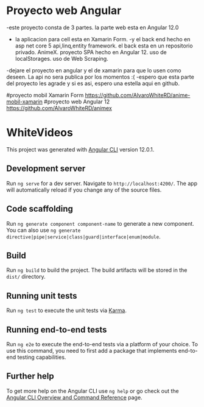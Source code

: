 # Proyecto web Angular

-este proyecto consta de 3 partes. la parte web esta en Angular 12.0 
- la aplicacion para cell esta en Xamarin Form.
-y el back end hecho en asp net core 5 api,linq,entity framework. el back esta en un repositorio privado.
AnimeX. proyecto SPA hecho en Angular 12. uso de localStorages. uso de Web Scraping.

-dejare el proyecto en angular y el de xamarin para que lo usen como deseen. La api no sera publica por los momentos :(
-espero que esta parte del proyecto les agrade y si es asi, espero una estella aqui en github.

#proyecto mobil Xamarin Form
https://github.com/AlvaroWhiteRD/anime-mobil-xamarin
#proyecto web Angular 12
https://github.com/AlvaroWhiteRD/animex

# WhiteVideos

This project was generated with [Angular CLI](https://github.com/angular/angular-cli) version 12.0.1.

## Development server

Run `ng serve` for a dev server. Navigate to `http://localhost:4200/`. The app will automatically reload if you change any of the source files.

## Code scaffolding

Run `ng generate component component-name` to generate a new component. You can also use `ng generate directive|pipe|service|class|guard|interface|enum|module`.

## Build

Run `ng build` to build the project. The build artifacts will be stored in the `dist/` directory.

## Running unit tests

Run `ng test` to execute the unit tests via [Karma](https://karma-runner.github.io).

## Running end-to-end tests

Run `ng e2e` to execute the end-to-end tests via a platform of your choice. To use this command, you need to first add a package that implements end-to-end testing capabilities.

## Further help

To get more help on the Angular CLI use `ng help` or go check out the [Angular CLI Overview and Command Reference](https://angular.io/cli) page.
